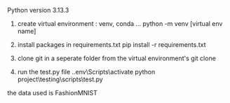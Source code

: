 Python version 3.13.3

1. create virtual environment : venv, conda ...
   python -m venv [virtual env name]

2. install packages in requirements.txt
   pip install -r requirements.txt

3. clone git in a seperate folder from the virtual environment's
   git clone

4. run the test.py file
   .\.env\Scripts\activate
   python project\testing\scripts\test.py

the data used is FashionMNIST
